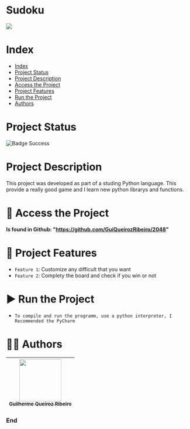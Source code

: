 Sudoku
==========

![](https://e7.pngegg.com/pngimages/212/253/png-clipart-killer-sudoku-sudoku-numbers-puzzle-sudoku-pro-android-game-text.png)

# Index

* [Index](#index)
* [Project Status](#project-status)
* [Project Description](#project-description)
* [Access the Project](#-access-the-project)
* [Project Features](#-project-features)
* [Run the Project](#-run-the-project)
* [Authors](#-authors)

# Project Status

![Badge Success](https://img.shields.io/badge/state-success-brightgreen?style=for-the-badge)

# Project Description

This project was developed as part of a studing Python language. This provide a really good game and I learn new python librarys and functions.

# 📁 Access the Project

**Is found in Github: "https://github.com/GuiQueirozRibeiro/2048"**

# 🔨 Project Features

- `Feature 1`: Customize any difficult that you want
- `Feature 2`: Complety the board and check if you win or not

# ▶ Run the Project

- `To compile and run the programm, use a python interpreter, I Recommended the PyCharm`

# 👨‍💻 Authors

| [<img src="https://avatars.githubusercontent.com/u/70274921?s=400&u=c1688d6fcd13223bfe1093c6d16b3b6b646545fe&v=4" width=115><br><sub>Guilherme Queiroz Ribeiro</sub>](https://github.com/GuiQueirozRibeiro)
| :---: |

### End
